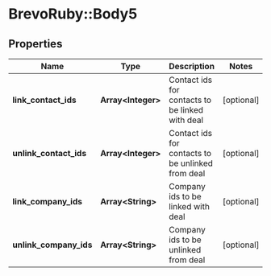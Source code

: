 # BrevoRuby::Body5

## Properties
Name | Type | Description | Notes
------------ | ------------- | ------------- | -------------
**link_contact_ids** | **Array&lt;Integer&gt;** | Contact ids for contacts to be linked with deal | [optional] 
**unlink_contact_ids** | **Array&lt;Integer&gt;** | Contact ids for contacts to be unlinked from deal | [optional] 
**link_company_ids** | **Array&lt;String&gt;** | Company ids to be linked with deal | [optional] 
**unlink_company_ids** | **Array&lt;String&gt;** | Company ids to be unlinked from deal | [optional] 


